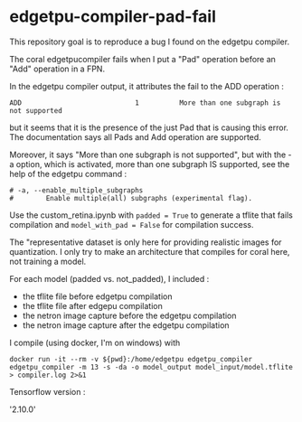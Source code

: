 # edgetpu-compiler-pad-fail

This repository goal is to reproduce a bug I found on the edgetpu compiler.

The coral edgetpucompiler fails when I put a "Pad" operation before an "Add" operation in a FPN.

In the edgetpu compiler output, it attributes the fail to the ADD operation : 
```
ADD                            1          More than one subgraph is not supported
```
but it seems that it is the presence of the just Pad that is causing this error.
The documentation says all Pads and Add operation are supported.

Moreover, it says "More than one subgraph is not supported", but with the -a option, which is activated, more than one subgraph IS supported, see the help of the edgetpu command :
```
# -a, --enable_multiple_subgraphs
#        Enable multiple(all) subgraphs (experimental flag).
```

Use the custom_retina.ipynb with `padded = True` to generate a tflite that fails compilation and `model_with_pad = False` for compilation success.

The "representative dataset is only here for providing realistic images for quantization.
I only try to make an architecture that compiles for coral here, not training a model.


For each model (padded vs. not_padded), I included : 

 - the tflite file before edgetpu compilation
 - the tflite file after edgepu compilation
 - the netron image capture before the edgetpu compilation
 - the netron image capture after the edgetpu compilation


I compile (using docker, I'm on windows) with 

```
docker run -it --rm -v ${pwd}:/home/edgetpu edgetpu_compiler edgetpu_compiler -m 13 -s -da -o model_output model_input/model.tflite > compiler.log 2>&1
```

Tensorflow version : 

'2.10.0'
